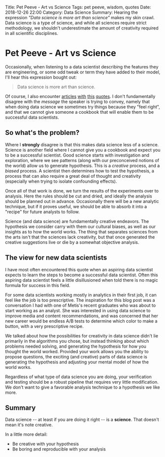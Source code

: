 Title: Pet Peeve - Art vs Science
Tags: pet peeve, wisdom, quotes
Date: 2018-12-26 22:00
Category: Data Science
Summary: Hearing the expression _"Data science is more art than science"_ makes my skin crawl. Data science is a type of science, and while all sciences require strict methodology, we shouldn't underestimate the amount of creativity required in all scientific disciplines.

# Pet Peeve - Art vs Science

Occasionally, when listening to a data scientist describing the features they are engineering, or some odd tweak or term they have added to their model, I'll hear this expression bought out:

> Data science is more art than science.

Of course, I also encounter [articles](https://www.quora.com/Do-you-think-data-science-is-an-art-or-a-science) [with](https://www.elsevier.com/connect/why-data-science-is-an-art-and-how-to-support-the-people-who-do-it) [this](https://www.datasciencecentral.com/profiles/blogs/why-is-data-science-different-than-software-development-it-starts) [quotes](https://www.quora.com/Why-is-Deep-Learning-rather-like-an-art-than-science). I don't fundamentally disagree with the _message_ the speaker is trying to convey, namely that when doing data science we sometimes try things because they "feel right", and that we cannot give someone a cookbook that will enable them to be successful data scientists.

## So what's the problem?

Where I **strongly** disagree is that this makes data science less of a science. Science is another field where I cannot give you a cookbook and expect you to be a successful scientist. Good science starts with investigation and exploration, where we see patterns (along with our preconceived notions of the world) allow us to generate hypothesis. This is a _creative_ process, and a _biased_ process. A scientist then determines how to test the hypothesis, a process that can also require a great deal of thought and creativity (especially when trying to isolate confounding effects).

Once all of that work is done, we turn the results of the experiments over to analysis. Here the rules should be cut and dried, and ideally the analysis should be planned out in advance. Occasionally there will be a new analytic technique, but if it proves useful, we should be able to absorb it into a "recipe" for future analysts to follow.

Science (and data science) are fundamentally creative endeavors. The hypothesis we consider carry with them our cultural biases, as well as our insights as to how the world works. The thing that separates sciences from the arts isn't that the sciences lack creativity, but that once generated the creative suggestions live or die by a somewhat objective analysis.

## The view for new data scientists

I have most often encountered this quote when an aspiring data scientist expects to learn the steps to become a successful data scientist. Often this aspiring data scientist feels a little disillusioned when told there is no magic formula for success in this field.

For some data scientists working mostly in analytics in their first job, it can feel like the job is too prescriptive. The inspiration for this blog post was a conversation I had with one of Metis's recent graduates who was about to start working as an analyst. She was interested in using data science to improve media and content recommendations, and was concerned that her new career would be endless A/B tests to determine which color to make a button, with a very prescriptive recipe.

We talked about how the possibilities for creativity in data science didn't lie primarily in the algorithms you chose, but instead thinking about which problems needed solving, and generating the hypothesis for how you thought the world worked. Provided your work allows you the ability to propose questions, the exciting (and creative) parts of data science is generating the hypothesis and adjusting your mental model of how the world works.

Regardless of what type of data science you are doing, your verification and testing should be a robust pipeline that requires very little modification. We don't want to give a favorable analysis technique to
a hypothesis we like more.


## Summary

Data science -- at least if you are doing it right -- is a **science**. That doesn't mean it's note creative.

In a little more detail:

* Be creative with your hypothesis
* Be boring and reproducible with your analysis
